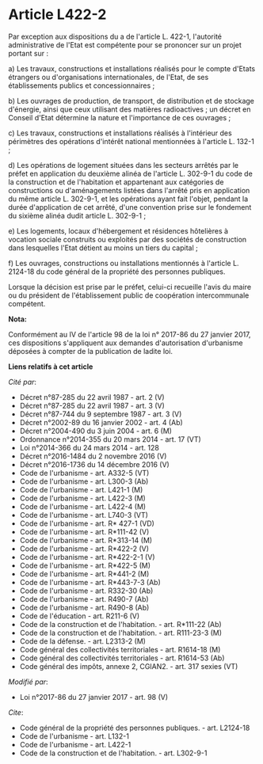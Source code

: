 # Article L422-2

Par exception aux dispositions du a de l'article L. 422-1, l'autorité administrative de l'Etat est compétente pour se
prononcer sur un projet portant sur : 

a) Les travaux, constructions et installations réalisés pour le compte d'Etats étrangers ou d'organisations internationales,
de l'Etat, de ses établissements publics et concessionnaires ; 

b) Les ouvrages de production, de transport, de distribution et de stockage d'énergie, ainsi que ceux utilisant des matières
radioactives ; un décret en Conseil d'Etat détermine la nature et l'importance de ces ouvrages ; 

c) Les travaux, constructions et installations réalisés à l'intérieur des périmètres des opérations d'intérêt national
mentionnées à l'article L. 132-1 ; 

d) Les opérations de logement situées dans les secteurs arrêtés par le préfet en application du deuxième alinéa de l'article
L. 302-9-1 du code de la construction et de l'habitation et appartenant aux catégories de constructions ou d'aménagements
listées  dans l'arrêté pris en application du même article L. 302-9-1, et les  opérations ayant fait l'objet, pendant la
durée d'application de cet  arrêté, d'une convention prise sur le fondement du sixième alinéa dudit  article L. 302-9-1 ; 

e) Les logements, locaux d'hébergement et résidences hôtelières à vocation sociale construits ou exploités  par des sociétés
de construction dans lesquelles l'Etat détient  au moins un tiers du capital ; 

f) Les ouvrages, constructions ou installations mentionnés à l'article L. 2124-18 du code général de la propriété des
personnes publiques. 

Lorsque la décision est prise par le préfet, celui-ci recueille l'avis du maire ou du président de l'établissement public de
coopération intercommunale compétent.

**Nota:**

Conformément au IV de l'article 98 de la loi n° 2017-86 du 27 janvier 2017,  ces dispositions s'appliquent aux demandes
d'autorisation d'urbanisme déposées à compter de la publication de ladite loi.

**Liens relatifs à cet article**

_Cité par_:

  - Décret n°87-285 du 22 avril 1987 - art. 2 (V)
  - Décret n°87-285 du 22 avril 1987 - art. 3 (V)
  - Décret n°87-744 du 9 septembre 1987 - art. 3 (V)
  - Décret n°2002-89 du 16 janvier 2002 - art. 4 (Ab)
  - Décret n°2004-490 du 3 juin 2004 - art. 6 (M)
  - Ordonnance n°2014-355 du 20 mars 2014 - art. 17 (VT)
  - Loi n°2014-366 du 24 mars 2014 - art. 128
  - Décret n°2016-1484 du 2 novembre 2016 (V)
  - Décret n°2016-1736 du 14 décembre 2016 (V)
  - Code de l'urbanisme - art. A332-5 (VT)
  - Code de l'urbanisme - art. L300-3 (Ab)
  - Code de l'urbanisme - art. L421-1 (M)
  - Code de l'urbanisme - art. L422-3 (M)
  - Code de l'urbanisme - art. L422-4 (M)
  - Code de l'urbanisme - art. L740-3 (VT)
  - Code de l'urbanisme - art. R* 427-1 (VD)
  - Code de l'urbanisme - art. R*111-42 (V)
  - Code de l'urbanisme - art. R*313-14 (M)
  - Code de l'urbanisme - art. R*422-2 (V)
  - Code de l'urbanisme - art. R*422-2-1 (V)
  - Code de l'urbanisme - art. R*422-5 (M)
  - Code de l'urbanisme - art. R*441-2 (M)
  - Code de l'urbanisme - art. R*443-7-3 (Ab)
  - Code de l'urbanisme - art. R332-30 (Ab)
  - Code de l'urbanisme - art. R490-7 (Ab)
  - Code de l'urbanisme - art. R490-8 (Ab)
  - Code de l'éducation - art. R211-6 (V)
  - Code de la construction et de l'habitation. - art. R*111-22 (Ab)
  - Code de la construction et de l'habitation. - art. R111-23-3 (M)
  - Code de la défense. - art. L2313-2 (M)
  - Code général des collectivités territoriales - art. R1614-18 (M)
  - Code général des collectivités territoriales - art. R1614-53 (Ab)
  - Code général des impôts, annexe 2, CGIAN2. - art. 317 sexies (VT)

_Modifié par_:

  - Loi n°2017-86 du 27 janvier 2017 - art. 98 (V)

_Cite_:

  - Code général de la propriété des personnes publiques. - art. L2124-18
  - Code de l'urbanisme - art. L132-1
  - Code de l'urbanisme - art. L422-1
  - Code de la construction et de l'habitation. - art. L302-9-1
